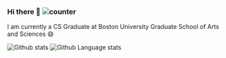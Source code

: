 ### Hi there 👋 ![counter](https://eng64hrnquaxti9.m.pipedream.net)

I am currently a CS Graduate at Boston University Graduate School of Arts and Sciences 😄

![Github stats](https://github-readme-stats.vercel.app/api?username=showndarya&show_icons=true&theme=dracula&count_private=true) ![Github Language stats](https://github-readme-stats.vercel.app/api/top-langs/?username=anuraghazra&langs_count=3&theme=dracula)
<!--
**Showndarya/Showndarya** is a ✨ _special_ ✨ repository because its `README.md` (this file) appears on your GitHub profile.

Here are some ideas to get you started:

- 🔭 I’m currently working on ...
- 🌱 I’m currently learning ...
- 👯 I’m looking to collaborate on ...
- 🤔 I’m looking for help with ...
- 💬 Ask me about ...
- 📫 How to reach me: ...
- 😄 Pronouns: ...
- ⚡ Fun fact: ...
-->
